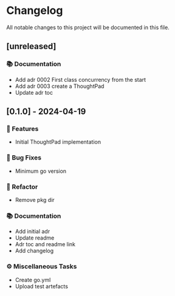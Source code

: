 # Changelog

All notable changes to this project will be documented in this file.

## [unreleased]

### 📚 Documentation

- Add adr 0002 First class concurrency from the start
- Add adr 0003 create a ThoughtPad
- Update adr toc

## [0.1.0] - 2024-04-19

### 🚀 Features

- Initial ThoughtPad implementation

### 🐛 Bug Fixes

- Minimum go version

### 🚜 Refactor

- Remove pkg dir

### 📚 Documentation

- Add initial adr
- Update readme
- Adr toc and readme link
- Add changelog

### ⚙️ Miscellaneous Tasks

- Create go.yml
- Upload test artefacts

<!-- generated by git-cliff -->
